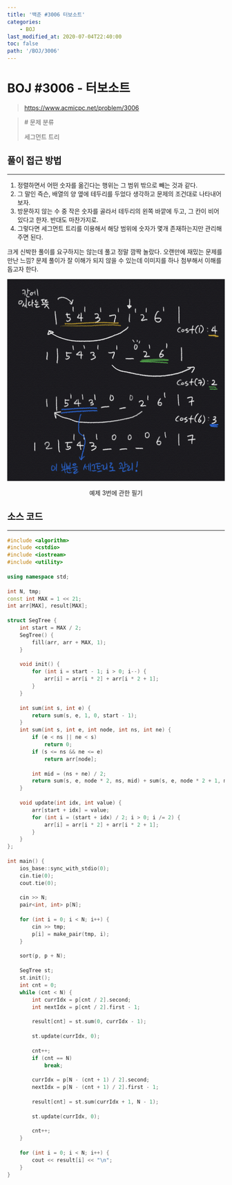 ```yaml
---
title: '백준 #3006 터보소트'
categories:
    - BOJ
last_modified_at: 2020-07-04T22:40:00
toc: false
path: '/BOJ/3006'
---
```


# BOJ #3006 - 터보소트

> https://www.acmicpc.net/problem/3006


> \# 문제 분류
> 
> 세그먼트 트리

## 풀이 접근 방법

---

1. 정렬하면서 어떤 숫자를 옮긴다는 행위는 그 범위 밖으로 빼는 것과 같다.
2. 그 말인 즉슨, 배열의 양 옆에 테두리를 두었다 생각하고 문제의 조건대로 나타내어 보자.
3. 방문하지 않는 수 중 작은 숫자를 골라서 테두리의 왼쪽 바깥에 두고, 그 칸이 비어있다고 한자. 반대도 마찬가지로.
4. 그렇다면 세그먼트 트리를 이용해서 해당 범위에 숫자가 몇개 존재하는지만 관리해주면 된다.

크게 신박한 풀이를 요구하지는 않는데 풀고 정말 깜짝 놀랐다. 오랜만에 재밌는 문제를 만난 느낌?
문제 풀이가 잘 이해가 되지 않을 수 있는데 이미지를 하나 첨부해서 이해를 돕고자 한다.

![img](../img/3006_1.jpeg)<center>예제 3번에 관한 필기</center>

## 소스 코드

---

```c++
#include <algorithm>
#include <cstdio>
#include <iostream>
#include <utility>

using namespace std;

int N, tmp;
const int MAX = 1 << 21;
int arr[MAX], result[MAX];

struct SegTree {
    int start = MAX / 2;
    SegTree() {
        fill(arr, arr + MAX, 1);
    }

    void init() {
        for (int i = start - 1; i > 0; i--) {
            arr[i] = arr[i * 2] + arr[i * 2 + 1];
        }
    }

    int sum(int s, int e) {
        return sum(s, e, 1, 0, start - 1);
    }
    int sum(int s, int e, int node, int ns, int ne) {
        if (e < ns || ne < s)
            return 0;
        if (s <= ns && ne <= e)
            return arr[node];

        int mid = (ns + ne) / 2;
        return sum(s, e, node * 2, ns, mid) + sum(s, e, node * 2 + 1, mid + 1, ne);
    }

    void update(int idx, int value) {
        arr[start + idx] = value;
        for (int i = (start + idx) / 2; i > 0; i /= 2) {
            arr[i] = arr[i * 2] + arr[i * 2 + 1];
        }
    }
};

int main() {
    ios_base::sync_with_stdio(0);
    cin.tie(0);
    cout.tie(0);

    cin >> N;
    pair<int, int> p[N];

    for (int i = 0; i < N; i++) {
        cin >> tmp;
        p[i] = make_pair(tmp, i);
    }

    sort(p, p + N);

    SegTree st;
    st.init();
    int cnt = 0;
    while (cnt < N) {
        int currIdx = p[cnt / 2].second;
        int nextIdx = p[cnt / 2].first - 1;

        result[cnt] = st.sum(0, currIdx - 1);

        st.update(currIdx, 0);

        cnt++;
        if (cnt == N)
            break;

        currIdx = p[N - (cnt + 1) / 2].second;
        nextIdx = p[N - (cnt + 1) / 2].first - 1;

        result[cnt] = st.sum(currIdx + 1, N - 1);

        st.update(currIdx, 0);

        cnt++;
    }

    for (int i = 0; i < N; i++) {
        cout << result[i] << "\n";
    }
}
```

